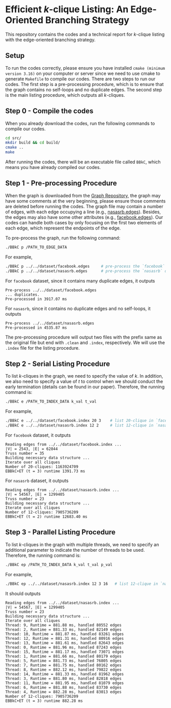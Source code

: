 # Efficient $k$-clique Listing: An Edge-Oriented Branching Strategy

This repository contains the codes and a technical report for $k$-clique listing with the edge-oriented branching strategy. 

## Setup

To run the codes correctly, please ensure you have installed `cmake (minimum version 3.16)` on your computer or server since we need to use cmake to generate `Makefile` to compile our codes. 
There are two steps to run our codes. The first step is a pre-processing procedure, which is to ensure that the graph contains no self-loops and no duplicate edges. The second step is the main listing procedure, which outputs all $k$-cliques. 

## Step 0 - Compile the codes

When you already download the codes, run the following commands to compile our codes. 

```bash
cd src/
mkdir build && cd build/
cmake ..
make
```

After running the codes, there will be an executable file called `BBkC`, which means you have already compiled our codes. 

## Step 1 - Pre-processing Procedure

When the graph is downloaded from the [Graph Repository](https://networkrepository.com/), the graph may have some comments at the very beginning, please ensure those comments are deleted before running the codes. The graph file may contain a number of edges, with each edge occupying a line (e.g., [nasasrb.edges](./dataset/nasasrb.edges)). Besides, the edges may also have some other attributes (e.g., [facebook.edges](./dataset/facebook.edges)). Our codes can handle both cases by only focusing on the first two elements of each edge, which represent the endpoints of the edge. 

To pre-process the graph, run the following command: 

```bash
./BBkC p /PATH_TO_EDGE_DATA
```

For example, 

```bash
./BBkC p ../../dataset/facebook.edges     # pre-process the `facebook` dataset
./BBkC p ../../dataset/nasasrb.edges      # pre-process the `nasasrb` dataset
```

For `facebook` dataset, since it contains many duplicate edges, it outputs

```
Pre-process ../../dataset/facebook.edges
... duplicates.
Pre-processed in 3917.07 ms
```

For `nasasrb`, since it contains no duplicate edges and no self-loops, it outputs

```
Pre-process ../../dataset/nasasrb.edges
Pre-processed in 4535.87 ms
```

The pre-processing procedure will output two files with the prefix same as the original file but end with `.clean` and `.index`, respectively. We will use the `.index` file for the listing procedure. 

## Step 2 - Serial Listing Procedure

To list $k$-cliques in the graph, we need to specify the value of $k$. In addition, we also need to specify a value of $t$ to control when we should conduct the early termination (details can be found in our paper). Therefore, the running command is: 

```bash
./BBkC e /PATH_TO_INDEX_DATA k_val t_val
```

For example, 

```bash
./BBkC e ../../dataset/facebook.index 20 3    # list 20-clique in `facebook` with early-termination in 3-plex 
./BBkC e ../../dataset/nasasrb.index 12 2     # list 12-clique in `nasasrb` with early-termination in 2-plex
```

For `facebook` dataset, it outputs

```
Reading edges from ../../dataset/facebook.index ...
|V| = 2543, |E| = 62844
Truss number = 35
Building necessary data structure ...
Iterate over all cliques
Number of 20-cliques: 1163924709
EBBkC+ET (t = 3) runtime 1391.73 ms
```

For `nasasrb` dataset, it outputs

```
Reading edges from ../../dataset/nasasrb.index ...
|V| = 54567, |E| = 1299405
Truss number = 23
Building necessary data structure ...
Iterate over all cliques
Number of 12-cliques: 7905736209
EBBkC+ET (t = 2) runtime 12683.40 ms
```

## Step 3 - Parallel Listing Procedure

To list $k$-cliques in the graph with multiple threads, we need to specify an additional parameter to indicate the number of threads to be used. Therefore, the running command is: 

```bash
./BBkC ep /PATH_TO_INDEX_DATA k_val t_val p_val
```

For example, 

```bash
./BBkC ep ../../dataset/nasasrb.index 12 3 16   # list 12-clique in `nasasrb` with early-termination in 3-plex with 16 threads
```

It should outputs

```
Reading edges from ../../dataset/nasasrb.index ...
|V| = 54567, |E| = 1299405
Truss number = 23
Building necessary data structure ...
Iterate over all cliques
Thread: 9, Runtime = 881.88 ms, handled 80552 edges
Thread: 2, Runtime = 881.33 ms, handled 82149 edges
Thread: 10, Runtime = 881.87 ms, handled 83261 edges
Thread: 12, Runtime = 881.31 ms, handled 80916 edges
Thread: 13, Runtime = 881.61 ms, handled 82643 edges
Thread: 0, Runtime = 881.96 ms, handled 87243 edges
Thread: 15, Runtime = 881.17 ms, handled 73071 edges
Thread: 1, Runtime = 881.66 ms, handled 80179 edges
Thread: 5, Runtime = 881.73 ms, handled 76805 edges
Thread: 7, Runtime = 881.75 ms, handled 80162 edges
Thread: 8, Runtime = 882.12 ms, handled 79822 edges
Thread: 14, Runtime = 881.33 ms, handled 81962 edges
Thread: 3, Runtime = 881.80 ms, handled 82818 edges
Thread: 11, Runtime = 881.95 ms, handled 81079 edges
Thread: 6, Runtime = 881.88 ms, handled 83730 edges
Thread: 4, Runtime = 882.28 ms, handled 83013 edges
Number of 12-cliques: 7905736209
EBBkC+ET (t = 3) runtime 882.28 ms
```
